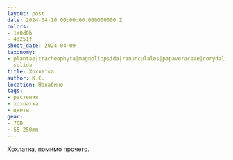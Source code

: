 ```yaml
---
layout: post
date: 2024-04-10 00:00:00.000000000 Z
colors:
- 1a0d0b
- 4d251f
shoot_date: 2024-04-09
taxonomy:
- plantae|tracheophyta|magnoliopsida|ranunculales|papaveraceae|corydalis|corydalis
  solida
title: Хохлатка
author: К.С.
location: Нахабино
tags:
- растения
- хохлатка
- цветы
gear:
- 70D
- 55-250mm
---
```

Хохлатка, помимо прочего.

